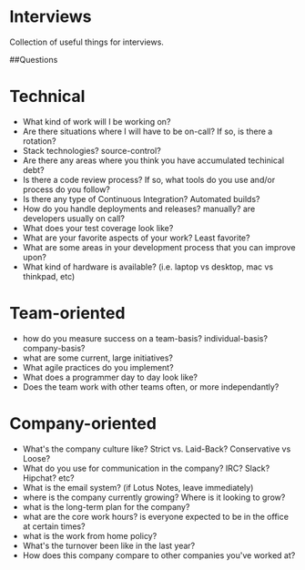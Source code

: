 # Interviews
Collection of useful things for interviews.


##Questions

Technical
=========
 - What kind of work will I be working on?
 - Are there situations where I will have to be on-call? If so, is there a rotation?
 - Stack technologies? source-control? 
 - Are there any areas where you think you have accumulated techinical debt?
 - Is there a code review process? If so, what tools do you use and/or process do you follow?
 - Is there any type of Continuous Integration? Automated builds?
 - How do you handle deployments and releases? manually? are developers usually on call?
 - What does your test coverage look like?
 - What are your favorite aspects of your work? Least favorite?
 - What are some areas in your development process that you can improve upon?
 - What kind of hardware is available? (i.e. laptop vs desktop, mac vs thinkpad, etc)

Team-oriented
=============
 - how do you measure success on a team-basis? individual-basis? company-basis?
 - what are some current, large initiatives?
 - What agile practices do you implement?
 - What does a programmer day to day look like?
 - Does the team work with other teams often, or more independantly?

Company-oriented
================
 - What's the company culture like? Strict vs. Laid-Back? Conservative vs Loose?
 - What do you use for communication in the company? IRC? Slack? Hipchat? etc?
 - What is the email system? (if Lotus Notes, leave immediately)
 - where is the company currently growing? Where is it looking to grow?
 - what is the long-term plan for the company?
 - what are the core work hours? is everyone expected to be in the office at certain times?
 - what is the work from home policy?
 - What's the turnover been like in the last year?
 - How does this company compare to other companies you've worked at?
